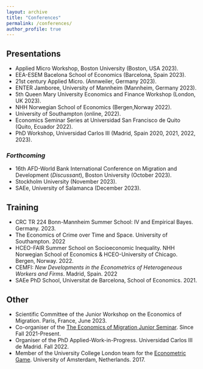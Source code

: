 ```yaml
---
layout: archive
title: "Conferences"
permalink: /conferences/
author_profile: true
---
```



<!-- {% for post in site.conferences %}
  {% include archive-single-nolink.html %}
{% endfor %} -->

## Presentations

- Applied Micro Workshop, Boston University (Boston, USA 2023).
- EEA-ESEM Bacelona School of Economics (Barcelona, Spain 2023).
- 21st century Applied Micro. (Annweiler, Germany 2023).
- ENTER Jamboree, University of Mannheim (Mannheim, Germany 2023).
- 5th Queen Mary University Economics and Finance Workshop (London, UK 2023).
- NHH Norwegian School of Economics (Bergen,Norway 2022).
- University of Southampton (online, 2022).
- Economics Seminar Series at Universidad San Francisco de Quito (Quito, Ecuador 2022).
- PhD Workshop, Universidad Carlos III (Madrid, Spain 2020, 2021, 2022, 2023).

### **_Forthcoming_**

- 16th AFD-World Bank International Conference on Migration and Development (_Discussant_), Boston University (October 2023).
- Stockholm University (November 2023).
- SAEe, University of Salamanca (December 2023).

## Training

- CRC TR 224 Bonn-Mannheim Summer School: IV and Empirical Bayes. Germany. 2023.
- The Economics of Crime over Time and Space. University of Southampton. 2022
- HCEO-FAIR Summer School on Socioeconomic Inequality. NHH Norwegian School of Economics & HCEO-University of Chicago. Bergen, Norway. 2022.
- CEMFI: _New Developments in the Econometrics of Heterogeneous Workers and Firms_. Madrid, Spain. 2022
- SAEe PhD School, Universitat de Barcelona, School of Economics. 2021.

## Other

- Scientific Committee of the Junior Workshop on the Economics of Migration. Paris, France, June 2023.
- Co-organiser of the [The Economics of Migration Junior Seminar](https://sites.google.com/view/the-economics-of-migration/home). Since Fall 2021-Present.
- Organiser of the PhD Applied-Work-in-Progress. Universidad Carlos III de Madrid. Fall 2022.
- Member of the University College London team for the [Econometric Game](https://wceconometrics.com/). University of Amsterdam,
Netherlands. 2017.